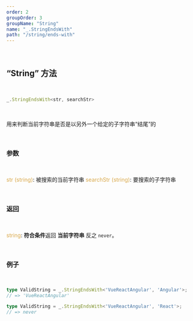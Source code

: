 ```yaml
---
order: 2
groupOrder: 3
groupName: "String"
name: "_.StringEndsWith"
path: "/string/ends-with"
---
```


<br/>

## “String” 方法

<br/>

```typescript
_.StringEndsWith<str, searchStr>
```

<br/>

用来判断当前字符串是否是以另外一个给定的子字符串“结尾”的

<br/>

### 参数

<br/>

<font color="#d9a84a">str (string)</font>: 被搜索的当前字符串
<font color="#d9a84a">searchStr (string)</font>: 要搜索的子字符串

<br/>

### 返回

<br/>

<font color="#d9a84a">string</font>: **符合条件**返回 **当前字符串** 反之 `never`。

<br/>

### 例子

<br/>

```typescript
type ValidString = _.StringEndsWith<'VueReactAngular', 'Angular'>;
// => 'VueReactAngular'

type ValidString = _.StringEndsWith<'VueReactAngular', 'React'>;
// => never
```
